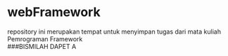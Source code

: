 # webFramework
repository ini merupakan tempat untuk menyimpan tugas dari mata kuliah Pemrograman Framework  
###BISMILAH DAPET A
